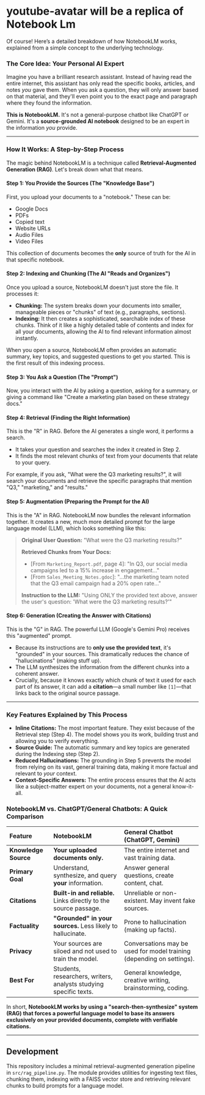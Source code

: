 # youtube-avatar will be a replica of Notebook Lm 

Of course! Here’s a detailed breakdown of how NotebookLM works, explained from a simple concept to the underlying technology.

### The Core Idea: Your Personal AI Expert

Imagine you have a brilliant research assistant. Instead of having read the entire internet, this assistant has only read the specific books, articles, and notes *you* gave them. When you ask a question, they will only answer based on that material, and they'll even point you to the exact page and paragraph where they found the information.

**This is NotebookLM.** It's not a general-purpose chatbot like ChatGPT or Gemini. It's a **source-grounded AI notebook** designed to be an expert in the information *you* provide.

---

### How It Works: A Step-by-Step Process

The magic behind NotebookLM is a technique called **Retrieval-Augmented Generation (RAG)**. Let's break down what that means.

#### Step 1: You Provide the Sources (The "Knowledge Base")

First, you upload your documents to a "notebook." These can be:
*   Google Docs
*   PDFs
*   Copied text
*   Website URLs
*  Audio Files 
*  Video Files 


This collection of documents becomes the **only** source of truth for the AI in that specific notebook.

#### Step 2: Indexing and Chunking (The AI "Reads and Organizes")

Once you upload a source, NotebookLM doesn't just store the file. It processes it:
*   **Chunking:** The system breaks down your documents into smaller, manageable pieces or "chunks" of text (e.g., paragraphs, sections).
*   **Indexing:** It then creates a sophisticated, searchable index of these chunks. Think of it like a highly detailed table of contents and index for all your documents, allowing the AI to find relevant information almost instantly.

When you open a source, NotebookLM often provides an automatic summary, key topics, and suggested questions to get you started. This is the first result of this indexing process.



#### Step 3: You Ask a Question (The "Prompt")

Now, you interact with the AI by asking a question, asking for a summary, or giving a command like "Create a marketing plan based on these strategy docs."

#### Step 4: Retrieval (Finding the Right Information)

This is the "R" in RAG. Before the AI generates a single word, it performs a search.
*   It takes your question and searches the index it created in Step 2.
*   It finds the most relevant chunks of text from your documents that relate to your query.

For example, if you ask, "What were the Q3 marketing results?", it will search your documents and retrieve the specific paragraphs that mention "Q3," "marketing," and "results."

#### Step 5: Augmentation (Preparing the Prompt for the AI)

This is the "A" in RAG. NotebookLM now bundles the relevant information together. It creates a new, much more detailed prompt for the large language model (LLM), which looks something like this:

> **Original User Question:** "What were the Q3 marketing results?"
>
> **Retrieved Chunks from Your Docs:**
> *   [From `Marketing_Report.pdf`, page 4]: "In Q3, our social media campaigns led to a 15% increase in engagement..."
> *   [From `Sales_Meeting_Notes.gdoc`]: "...the marketing team noted that the Q3 email campaign had a 20% open rate..."
>
> **Instruction to the LLM:** "Using ONLY the provided text above, answer the user's question: 'What were the Q3 marketing results?'"

#### Step 6: Generation (Creating the Answer with Citations)

This is the "G" in RAG. The powerful LLM (Google's Gemini Pro) receives this "augmented" prompt.
*   Because its instructions are to **only use the provided text**, it's "grounded" in your sources. This dramatically reduces the chance of "hallucinations" (making stuff up).
*   The LLM synthesizes the information from the different chunks into a coherent answer.
*   Crucially, because it knows exactly which chunk of text it used for each part of its answer, it can add a **citation**—a small number like `[1]`—that links back to the original source passage.



---

### Key Features Explained by This Process

*   **Inline Citations:** The most important feature. They exist because of the Retrieval step (Step 4). The model shows you its work, building trust and allowing you to verify everything.
*   **Source Guide:** The automatic summary and key topics are generated during the Indexing step (Step 2).
*   **Reduced Hallucinations:** The grounding in Step 5 prevents the model from relying on its vast, general training data, making it more factual and relevant to *your* context.
*   **Context-Specific Answers:** The entire process ensures that the AI acts like a subject-matter expert on your documents, not a general know-it-all.

### NotebookLM vs. ChatGPT/General Chatbots: A Quick Comparison

| Feature | NotebookLM | General Chatbot (ChatGPT, Gemini) |
| :--- | :--- | :--- |
| **Knowledge Source** | **Your uploaded documents only.** | The entire internet and vast training data. |
| **Primary Goal** | Understand, synthesize, and query **your** information. | Answer general questions, create content, chat. |
| **Citations** | **Built-in and reliable.** Links directly to the source passage. | Unreliable or non-existent. May invent fake sources. |
| **Factuality** | **"Grounded" in your sources.** Less likely to hallucinate. | Prone to hallucination (making up facts). |
| **Privacy** | Your sources are siloed and not used to train the model. | Conversations may be used for model training (depending on settings). |
| **Best For** | Students, researchers, writers, analysts studying specific texts. | General knowledge, creative writing, brainstorming, coding. |

In short, **NotebookLM works by using a "search-then-synthesize" system (RAG) that forces a powerful language model to base its answers exclusively on your provided documents, complete with verifiable citations.**

---

## Development

This repository includes a minimal retrieval-augmented generation pipeline in
`src/rag_pipeline.py`. The module provides utilities for ingesting text files,
chunking them, indexing with a FAISS vector store and retrieving relevant chunks
to build prompts for a language model.
